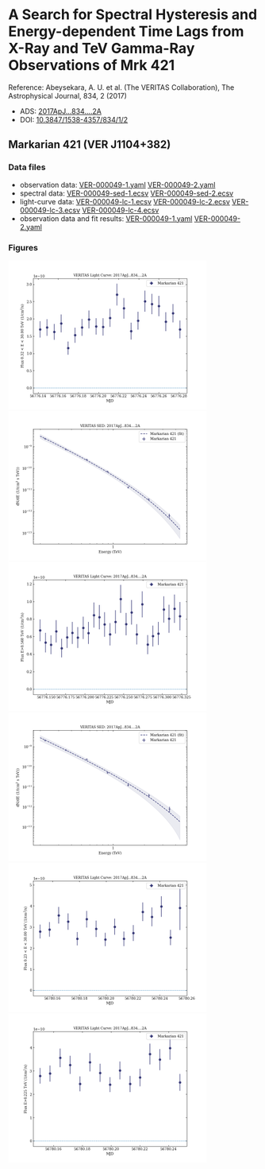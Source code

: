 # A Search for Spectral Hysteresis and Energy-dependent Time Lags from X-Ray and TeV Gamma-Ray Observations of Mrk 421

Reference:
Abeysekara, A. U. et al. (The VERITAS Collaboration), The Astrophysical Journal, 834, 2 (2017)

- ADS: [2017ApJ...834....2A](http://adsabs.harvard.edu/abs/2017ApJ...834....2A)
- DOI: [10.3847/1538-4357/834/1/2](https://doi.org/10.3847/1538-4357/834/1/2)

## Markarian 421 (VER J1104+382)
### Data files

- observation data: [VER-000049-1.yaml](VER-000049-1.yaml)  [VER-000049-2.yaml](VER-000049-2.yaml)
- spectral data: [VER-000049-sed-1.ecsv](VER-000049-sed-1.ecsv)  [VER-000049-sed-2.ecsv](VER-000049-sed-2.ecsv)
- light-curve data: [VER-000049-lc-1.ecsv](VER-000049-lc-1.ecsv)  [VER-000049-lc-2.ecsv](VER-000049-lc-2.ecsv)  [VER-000049-lc-3.ecsv](VER-000049-lc-3.ecsv)  [VER-000049-lc-4.ecsv](VER-000049-lc-4.ecsv)
- observation data and fit results: [VER-000049-1.yaml](VER-000049-1.yaml)  [VER-000049-2.yaml](VER-000049-2.yaml)


### Figures

<img src="figures/2017ApJ...834....2A-VER-49-1-lc.png" alt="drawing" width="400"/>
<img src="figures/2017ApJ...834....2A-VER-49-1-sed.png" alt="drawing" width="400"/>
<img src="figures/2017ApJ...834....2A-VER-49-2-lc.png" alt="drawing" width="400"/>
<img src="figures/2017ApJ...834....2A-VER-49-2-sed.png" alt="drawing" width="400"/>
<img src="figures/2017ApJ...834....2A-VER-49-3-lc.png" alt="drawing" width="400"/>
<img src="figures/2017ApJ...834....2A-VER-49-4-lc.png" alt="drawing" width="400"/>
